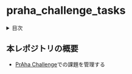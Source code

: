 # praha_challenge_tasks

<!-- START doctoc generated TOC please keep comment here to allow auto update -->
<!-- DON'T EDIT THIS SECTION, INSTEAD RE-RUN doctoc TO UPDATE -->
<details>
<summary>目次</summary>

- [本レポジトリの概要](#%E6%9C%AC%E3%83%AC%E3%83%9D%E3%82%B8%E3%83%88%E3%83%AA%E3%81%AE%E6%A6%82%E8%A6%81)

</details>
<!-- END doctoc generated TOC please keep comment here to allow auto update -->

## 本レポジトリの概要
* [PrAha Challenge](https://praha-challenge.com/)での課題を管理する